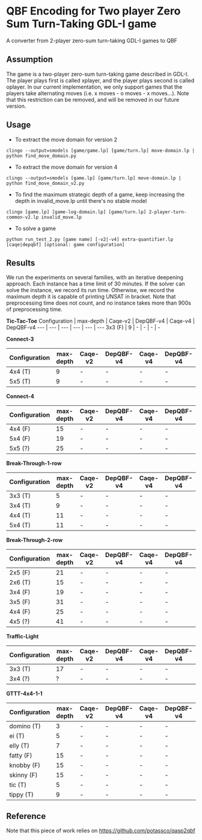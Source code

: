 # QBF Encoding for Two player Zero Sum Turn-Taking GDL-I game
A converter from 2-player zero-sum turn-taking GDL-I games to QBF

## Assumption

The game is a two-player zero-sum turn-taking game described in GDL-I. The player plays first is called xplayer, and
the player plays second is called oplayer. In our current implementation, we only support games that the players take
alternating moves (i.e. x moves - o moves - x moves...). Note that this restriction can be removed, and will be removed
in our future version.

## Usage

* To extract the move domain for version 2

```
clingo --output=smodels [game/game.lp] [game/turn.lp] move-domain.lp | python find_move_domain.py

```

* To extract the move domain for version 4

```
clingo --output=smodels [game.lp] [game/turn.lp] move-domain.lp | python find_move_domain_v2.py

```

* To find the maximum strategic depth of a game, keep increasing the depth in invalid_move.lp until there's no stable model

```
clingo [game.lp] [game-log-domain.lp] [game/turn.lp] 2-player-turn-common-v2.lp invalid_move.lp

```

* To solve a game

```
python run_test_2.py [game name] [-v2|-v4] extra-quantifier.lp [caqe|depqbf] [optional: game configuration]

```

## Results

We run the experiments on several families, with an iterative deepening approach. Each instance has a time limit of 30 minutes. If the solver can solve the instance, we record its run time. Otherwise, we record the maximum depth it is capable of printing UNSAT in bracket. Note that preprocessing time does not count, and no instance takes more than 900s of preprocessing time.

**Tic-Tac-Toe**
Configuration | max-depth | Caqe-v2  | DepQBF-v4 | Caqe-v4 | DepQBF-v4
--- | --- | --- | --- | --- | ---
3x3 (F) | 9 | - | - | - | -


**Connect-3**

Configuration | max-depth | Caqe-v2  | DepQBF-v4 | Caqe-v4 | DepQBF-v4
--- | --- | --- | --- | --- | ---
4x4 (T) | 9 | - | - | - | -
5x5 (T) | 9 | - | - | - | -

**Connect-4**

Configuration | max-depth | Caqe-v2  | DepQBF-v4 | Caqe-v4 | DepQBF-v4
--- | --- | --- | --- | --- | ---
4x4 (F) | 15 | - | - | - | -
5x4 (F) | 19 | - | - | - | -
5x5 (?) | 25 | - | - | - | -

**Break-Through-1-row**

Configuration | max-depth | Caqe-v2  | DepQBF-v4 | Caqe-v4 | DepQBF-v4
--- | --- | --- | --- | --- | ---
3x3 (T) | 5 | - | - | - | -
3x4 (T) | 9 | - | - | - | -
4x4 (T) | 11 | - | - | - | -
5x4 (T) | 11 | - | - | - | -

**Break-Through-2-row**

Configuration | max-depth | Caqe-v2  | DepQBF-v4 | Caqe-v4 | DepQBF-v4
--- | --- | --- | --- | --- | ---
2x5 (F) | 21 | - | - | - | -
2x6 (T) | 15 | - | - | - | -
3x4 (F) | 19 | - | - | - | -
3x5 (F) | 31 | - | - | - | -
4x4 (F) | 25 | - | - | - | -
4x5 (?) | 41 | - | - | - | -

**Traffic-Light**

Configuration | max-depth | Caqe-v2  | DepQBF-v4 | Caqe-v4 | DepQBF-v4
--- | --- | --- | --- | --- | ---
3x3 (T) | 17 | - | - | - | -
3x4 (?) | ? | - | - | - | -

**GTTT-4x4-1-1**

Configuration | max-depth | Caqe-v2  | DepQBF-v4 | Caqe-v4 | DepQBF-v4
--- | --- | --- | --- | --- | ---
domino (T) | 3 | - | - | - | -
ei (T) | 5 | - | - | - | -
elly (T) | 7 | - | - | - | -
fatty (F) | 15 | - | - | - | -
knobby (F) | 15 | - | - | - | -
skinny (F) | 15 | - | - | - | -
tic (T) | 5 | - | - | - | -
tippy (T) | 9 | - | - | - | -

## Reference

Note that this piece of work relies on https://github.com/potassco/qasp2qbf
